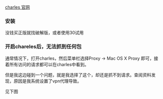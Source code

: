 [charles 官网](https://www.charlesproxy.com/documentation/getting-started/)


### 安装

没钱买正版就找破解版，或者使用30试用

### 开启chareles后，无法抓到任何包

通常情况下，打开charles，然后菜单栏选择Proxy -> Mac OS X Proxy 即可，接着所有访问的请求都可以在charles中看到。

但是我这边碰到一个问题，就是我选择了这个，却还是抓不到请求。查阅资料发现，原因是我系统设置了vpn代理导致。

见下图

